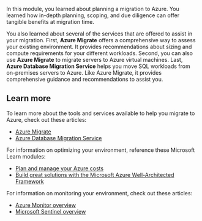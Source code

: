 In this module, you learned about planning a migration to Azure. You learned how in-depth planning, scoping, and due diligence can offer tangible benefits at migration time.

You also learned about several of the services that are offered to assist in your migration. First, **Azure Migrate** offers a comprehensive way to assess your existing environment. It provides recommendations about sizing and compute requirements for your different workloads. Second, you can also use **Azure Migrate** to migrate servers to Azure virtual machines. Last, **Azure Database Migration Service** helps you move SQL workloads from on-premises servers to Azure. Like Azure Migrate, it provides comprehensive guidance and recommendations to assist you.

## Learn more

To learn more about the tools and services available to help you migrate to Azure, check out these articles:

- [Azure Migrate](/azure/migrate/migrate-overview)
- [Azure Database Migration Service](/azure/dms/dms-overview)

For information on optimizing your environment, reference these Microsoft Learn modules:

- [Plan and manage your Azure costs](/training/modules/plan-manage-azure-costs/)
- [Build great solutions with the Microsoft Azure Well-Architected Framework](/training/paths/azure-well-architected-framework/)

For information on monitoring your environment, check out these articles:

- [Azure Monitor overview](/azure/azure-monitor/overview)
- [Microsoft Sentinel overview](/azure/sentinel/overview)
